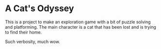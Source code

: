 # A Cat's Odyssey
This is a project to make an exploration game with a bit of puzzle solving and platforming. The main character is a cat that has been lost and is trying to find their home. 

Such verbosity, much wow.

